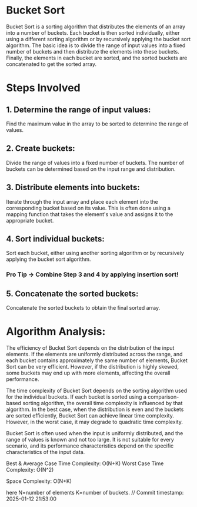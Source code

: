 # Bucket Sort
Bucket Sort is a sorting algorithm that distributes the elements of an array into a number
of buckets. Each bucket is then sorted individually, either using a different sorting algorithm
or by recursively applying the bucket sort algorithm. 
The basic idea is to divide the range of input values into a fixed number of buckets and then 
distribute the elements into these buckets. Finally, the elements in each bucket are sorted,
and the sorted buckets are concatenated to get the sorted array.

# Steps Involved
## 1. Determine the range of input values:
Find the maximum value in the array to be sorted to determine the range of values.

## 2. Create buckets:

Divide the range of values into a fixed number of buckets. The number of buckets can
be determined based on the input range and distribution.

## 3. Distribute elements into buckets:

Iterate through the input array and place each element into the corresponding bucket
based on its value. This is often done using a mapping function that takes the element's
value and assigns it to the appropriate bucket.

## 4. Sort individual buckets:

Sort each bucket, either using another sorting algorithm or by recursively applying the 
bucket sort algorithm. 

### Pro Tip -> Combine Step 3 and 4 by applying insertion sort!

## 5. Concatenate the sorted buckets:

Concatenate the sorted buckets to obtain the final sorted array.

# Algorithm Analysis:
The efficiency of Bucket Sort depends on the distribution of the input elements. If the elements are uniformly distributed across the range, and each bucket contains approximately the same number of elements, Bucket Sort can be very efficient. However, if the distribution is highly skewed, some buckets may end up with more elements, affecting the overall performance.

The time complexity of Bucket Sort depends on the sorting algorithm used for the individual buckets. If each bucket is sorted using a comparison-based sorting algorithm, the overall time complexity is influenced by that algorithm. In the best case, when the distribution is even and the buckets are sorted efficiently, Bucket Sort can achieve linear time complexity. However, in the worst case, it may degrade to quadratic time complexity.

Bucket Sort is often used when the input is uniformly distributed, and the range of values is known and not too large. It is not suitable for every scenario, and its performance characteristics depend on the specific characteristics of the input data.

Best & Average Case Time Complexity: O(N+K)
Worst Case Time Complexity: O(N^2)

Space Complexity: O(N+K)

here N=number of elements
K=number of buckets.
// Commit timestamp: 2025-01-12 21:53:00